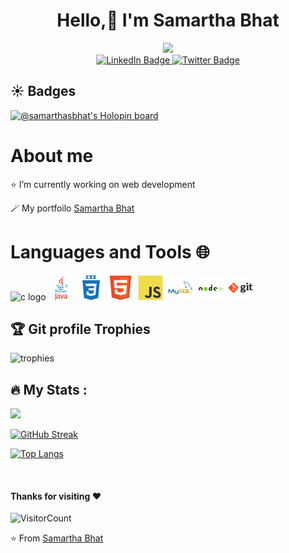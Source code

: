   <h1 align="center">Hello,👋 I'm Samartha Bhat</h1>


<div id="header" align="center">
  <img src="https://media.giphy.com/media/M9gbBd9nbDrOTu1Mqx/giphy.gif" width="100"/>
</div>

<div id="badges" align="center">
  <a href="https://www.linkedin.com/in/samarthabhat/">
    <img src="https://img.shields.io/badge/LinkedIn-blue?style=for-the-badge&logo=linkedin&logoColor=white" alt="LinkedIn Badge"/>
  </a>
 
  <a href="https://twitter.com/Samarthbhat_">
    <img src="https://img.shields.io/badge/Twitter-blue?style=for-the-badge&logo=twitter&logoColor=white" alt="Twitter Badge"/>
  </a>
</div>


##  :sunny: Badges 
[![@samarthasbhat's Holopin board](https://holopin.io/api/user/board?user=samarthasbhat)](https://holopin.io/@samarthasbhat)


# About me



 :star: I’m currently working on web development
 
:magic_wand: My portfoilo [Samartha Bhat](https://samarthasbhat.github.io/)





# Languages and Tools 🌐

 <div>
   <img src="https://pngimg.com/uploads/php/php_PNG12.png" alt="c logo" width="70"> 
  <img src="https://github.com/devicons/devicon/blob/master/icons/java/java-original-wordmark.svg" title="Java" alt="Java" width="40" height="40"/>&nbsp;
  <img src="https://github.com/devicons/devicon/blob/master/icons/css3/css3-plain-wordmark.svg"  title="CSS3" alt="CSS" width="40" height="40"/>&nbsp;
  <img src="https://github.com/devicons/devicon/blob/master/icons/html5/html5-original.svg" title="HTML5" alt="HTML" width="40" height="40"/>&nbsp;
  <img src="https://github.com/devicons/devicon/blob/master/icons/javascript/javascript-original.svg" title="JavaScript" alt="JavaScript" width="40" height="40"/>&nbsp;
  <img src="https://github.com/devicons/devicon/blob/master/icons/mysql/mysql-original-wordmark.svg" title="MySQL"  alt="MySQL" width="40" height="40"/>&nbsp;
  <img src="https://github.com/devicons/devicon/blob/master/icons/nodejs/nodejs-original-wordmark.svg" title="NodeJS" alt="NodeJS" width="40" height="40"/>&nbsp;
  <img src="https://github.com/devicons/devicon/blob/master/icons/git/git-original-wordmark.svg" title="Git" **alt="Git" width="40" height="40"/>
</div>
 
 
 ## :trophy: Git profile Trophies
 
 ![trophies](https://github-profile-trophy.vercel.app/?username=Samarthasbhat&theme=juicyfresh)

 
 
## :fire: My Stats :

<img src="https://github-readme-stats.vercel.app/api?username=Samarthasbhat&&show_icons=true&title_color=08d9d6&icon_color=ff2e63&text_color=eaeaea&bg_color=000000">
 
 [![GitHub Streak](http://github-readme-streak-stats.herokuapp.com?user=Samarthasbhat&theme=dark&background=000000)](https://git.io/streak-stats)
 
 [![Top Langs](https://github-readme-stats.vercel.app/api/top-langs/?username=Samarthasbhat&layout=compact&theme=vision-friendly-dark)](https://github.com/anuraghazra/github-readme-stats)
 

 
 
<div>
    <img alt="" src="http://github-profile-summary-cards.vercel.app/api/cards/repos-per-language?username=Samarthasbhat&theme=github_dark" />
    <img alt="" src="http://github-profile-summary-cards.vercel.app/api/cards/most-commit-language?username=Samarthasbhat&theme=github_dark" />
    <img alt="" src="http://github-profile-summary-cards.vercel.app/api/cards/productive-time?username=Samarthasbhat&theme=github_dark&utcOffset=6" />
</div>
 
 #### Thanks for visiting :heart:
![VisitorCount](https://profile-counter.glitch.me/Samarthasbhat/count.svg)

⭐️ From [Samartha Bhat](https://github.com/Samarthasbhat)
 
<!--
**Samarthasbhat/Samarthasbhat** is a ✨ _special_ ✨ repository because its `README.md` (this file) appears on your GitHub profile.

Here are some ideas to get you started:

- 🔭 I’m currently working on ...
- 🌱 I’m currently learning ...
- 👯 I’m looking to collaborate on ...
- 🤔 I’m looking for help with ...
- 💬 Ask me about ...
- 📫 How to reach me: ...
- 📝[Resume](https://drive.google.com/file/d/1TIgJ7rDBUYSkbs_QNcIEttJ5BFaIW3nn/view)
- 😄 Pronouns: ...
- ⚡ Fun fact: ...
-->

